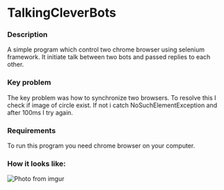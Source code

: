 # TalkingCleverBots

### Description
A simple program which control two chrome browser using selenium framework. It initiate talk between two bots and passed replies to each other. 

### Key problem
The key problem was how to synchronize two browsers. To resolve this I check if image of circle exist. If not i catch NoSuchElementException and after 100ms I try again.

### Requirements
To run this program you need chrome browser on your computer.

### How it looks like:
![Photo from imgur](https://i.imgur.com/NipJ6o9.png)
